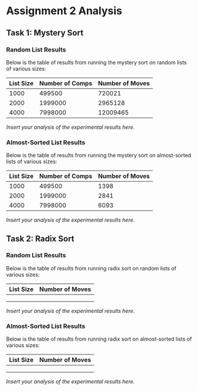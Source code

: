 # Assignment 2 Analysis

## Task 1: Mystery Sort

### Random List Results

Below is the table of results from running the mystery sort on random lists of various sizes:

| List Size | Number of Comps | Number of Moves |
|-----------|-----------------|-----------------|
|   1000    |    499500       |    720021       |
|   2000    |    1999000      |    2965128      |
|   4000    |    7998000      |    12009465     |

*Insert your analysis of the experimental results here.*

### Almost-Sorted List Results

Below is the table of results from running the mystery sort on almost-sorted lists of various sizes:

| List Size | Number of Comps | Number of Moves |
|-----------|-----------------|-----------------|
|   1000    |    499500       |      1398       |
|   2000    |    1999000      |      2841       |
|   4000    |    7998000      |      6093       |

*Insert your analysis of the experimental results here.*

## Task 2: Radix Sort

### Random List Results

Below is the table of results from running radix sort on random lists of various sizes:

| List Size | Number of Moves |
|-----------|-----------------|
|           |                 |
|           |                 |
|           |                 |

*Insert your analysis of the experimental results here.*

### Almost-Sorted List Results

Below is the table of results from running radix sort on almost-sorted lists of various sizes:

| List Size | Number of Moves |
|-----------|-----------------|
|           |                 |
|           |                 |
|           |                 |

*Insert your analysis of the experimental results here.*
